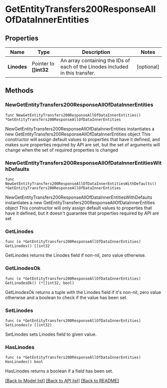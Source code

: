 # GetEntityTransfers200ResponseAllOfDataInnerEntities

## Properties

Name | Type | Description | Notes
------------ | ------------- | ------------- | -------------
**Linodes** | Pointer to **[]int32** | An array containing the IDs of each of the Linodes included in this transfer. | [optional] 

## Methods

### NewGetEntityTransfers200ResponseAllOfDataInnerEntities

`func NewGetEntityTransfers200ResponseAllOfDataInnerEntities() *GetEntityTransfers200ResponseAllOfDataInnerEntities`

NewGetEntityTransfers200ResponseAllOfDataInnerEntities instantiates a new GetEntityTransfers200ResponseAllOfDataInnerEntities object
This constructor will assign default values to properties that have it defined,
and makes sure properties required by API are set, but the set of arguments
will change when the set of required properties is changed

### NewGetEntityTransfers200ResponseAllOfDataInnerEntitiesWithDefaults

`func NewGetEntityTransfers200ResponseAllOfDataInnerEntitiesWithDefaults() *GetEntityTransfers200ResponseAllOfDataInnerEntities`

NewGetEntityTransfers200ResponseAllOfDataInnerEntitiesWithDefaults instantiates a new GetEntityTransfers200ResponseAllOfDataInnerEntities object
This constructor will only assign default values to properties that have it defined,
but it doesn't guarantee that properties required by API are set

### GetLinodes

`func (o *GetEntityTransfers200ResponseAllOfDataInnerEntities) GetLinodes() []int32`

GetLinodes returns the Linodes field if non-nil, zero value otherwise.

### GetLinodesOk

`func (o *GetEntityTransfers200ResponseAllOfDataInnerEntities) GetLinodesOk() (*[]int32, bool)`

GetLinodesOk returns a tuple with the Linodes field if it's non-nil, zero value otherwise
and a boolean to check if the value has been set.

### SetLinodes

`func (o *GetEntityTransfers200ResponseAllOfDataInnerEntities) SetLinodes(v []int32)`

SetLinodes sets Linodes field to given value.

### HasLinodes

`func (o *GetEntityTransfers200ResponseAllOfDataInnerEntities) HasLinodes() bool`

HasLinodes returns a boolean if a field has been set.


[[Back to Model list]](../README.md#documentation-for-models) [[Back to API list]](../README.md#documentation-for-api-endpoints) [[Back to README]](../README.md)


